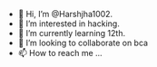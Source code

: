 - 👋 Hi, I’m @Harshjha1002.
- 👀 I’m interested in hacking.
- 🌱 I’m currently learning 12th.
- 💞️ I’m looking to collaborate on bca
- 📫 How to reach me ...

<!---
Harshjha1002/Harshjha1002 is a ✨ special ✨ repository because its `README.md` (this file) appears on your GitHub profile.
You can click the Preview link to take a look at your changes.
--->

